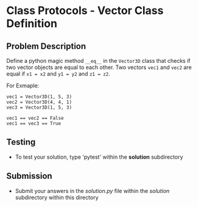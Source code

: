 # Class Protocols - Vector Class Definition

## Problem Description
Define a python magic method `__eq__` in the `Vector3D` class that checks if two vector objects are equal to each other. Two vectors `vec1` and `vec2` are equal if `x1 = x2` and `y1 = y2` and `z1 = z2`.

For Exmaple:
```
vec1 = Vector3D(1, 5, 3)
vec2 = Vector3D(4, 4, 1)
vec3 = Vector3D(1, 5, 3)

vec1 == vec2 == False
vec1 == vec3 == True
```
## Testing
* To test your solution, type 'pytest' within the **solution** subdirectory

## Submission
* Submit your answers in the *solution.py* file within the *solution* subdirectory within this directory